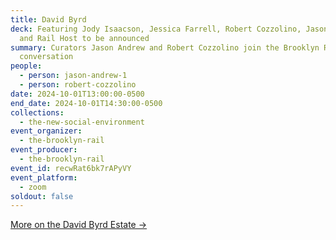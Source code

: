```yaml
---
title: David Byrd
deck: Featuring Jody Isaacson, Jessica Farrell, Robert Cozzolino, Jason Andrew
  and Rail Host to be announced
summary: Curators Jason Andrew and Robert Cozzolino join the Brooklyn Rail for a
  conversation
people:
  - person: jason-andrew-1
  - person: robert-cozzolino
date: 2024-10-01T13:00:00-0500
end_date: 2024-10-01T14:30:00-0500
collections:
  - the-new-social-environment
event_organizer:
  - the-brooklyn-rail
event_producer:
  - the-brooklyn-rail
event_id: recwRat6bk7rAPyVY
event_platform:
  - zoom
soldout: false
---
```

[M﻿ore on the David Byrd Estate →](https://www.davidbyrdestate.com/)